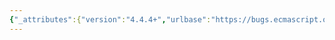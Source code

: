 ```yaml
---
{"_attributes":{"version":"4.4.4+","urlbase":"https://bugs.ecmascript.org/","maintainer":"dherman@mozilla.com"},"bug":{"bug_id":2548,"creation_ts":"2014-02-13 03:33:00 -0800","short_desc":"13.6.1.2 DoWhile, LabelledEvaluation: Unnecessary condition in step 2c","delta_ts":"2014-05-06 16:29:27 -0700","product":"Draft for 6th Edition","component":"editorial issue","version":"Rev 22: January 20, 2014 Draft","rep_platform":"All","op_sys":"All","bug_status":"RESOLVED","resolution":"FIXED","priority":"Normal","bug_severity":"normal","everconfirmed":true,"reporter":{"uid":"andrebargull","name":"André Bargull"},"assigned_to":{"uid":"allen","name":"Allen Wirfs-Brock"},"long_desc":[{"commentid":7290,"comment_count":0,"who":{"uid":"andrebargull","name":"André Bargull"},"bug_when":"2014-02-13 03:33:39 -0800","thetext":"13.6.1.2 Runtime Semantics: LabelledEvaluation, step 2c:\n\n> If stmt is an abrupt completion and LoopContinues(stmt, labelSet) is false, return stmt.\n\nThis step can be simplified to:\n\n> If LoopContinues(stmt, labelSet) is false, return stmt.\n\nbecause LoopContinues only returns false if the completion argument is an abrupt completion."},{"commentid":7810,"comment_count":1,"who":{"uid":"allen","name":"Allen Wirfs-Brock"},"bug_when":"2014-04-18 09:25:54 -0700","thetext":"fixed in rev24 editor's draft"},{"commentid":8173,"comment_count":2,"who":{"uid":"allen","name":"Allen Wirfs-Brock"},"bug_when":"2014-05-06 16:29:27 -0700","thetext":"fixed in rev24"}]}}
---
```

